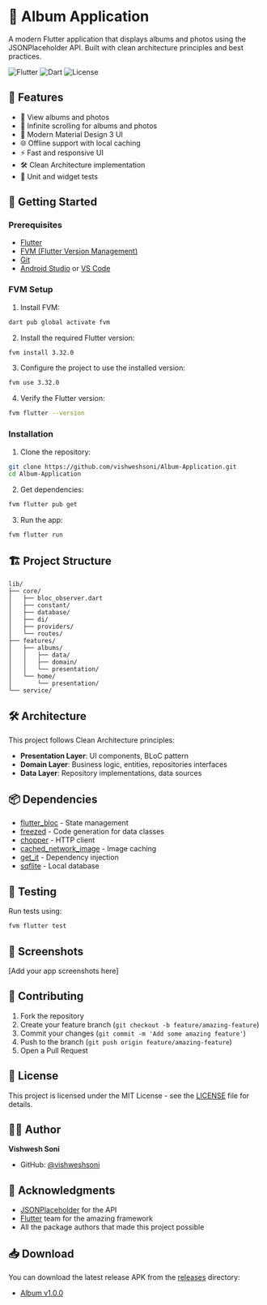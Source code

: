 # 📱 Album Application

A modern Flutter application that displays albums and photos using the JSONPlaceholder API. Built with clean architecture principles and best practices.

![Flutter](https://img.shields.io/badge/Flutter-3.32.0-blue)
![Dart](https://img.shields.io/badge/Dart-3.8.0-blue)
![License](https://img.shields.io/badge/License-MIT-green)

## 🎯 Features

- 📸 View albums and photos
- 🔄 Infinite scrolling for albums and photos
- 🎨 Modern Material Design 3 UI
- 🌐 Offline support with local caching
- ⚡ Fast and responsive UI
- 🛠 Clean Architecture implementation
- 🧪 Unit and widget tests

## 🚀 Getting Started

### Prerequisites

- [Flutter](https://flutter.dev/docs/get-started/install)
- [FVM (Flutter Version Management)](https://fvm.app/)
- [Git](https://git-scm.com/)
- [Android Studio](https://developer.android.com/studio) or [VS Code](https://code.visualstudio.com/)

### FVM Setup

1. Install FVM:
```bash
dart pub global activate fvm
```

2. Install the required Flutter version:
```bash
fvm install 3.32.0
```

3. Configure the project to use the installed version:
```bash
fvm use 3.32.0
```

4. Verify the Flutter version:
```bash
fvm flutter --version
```

### Installation

1. Clone the repository:
```bash
git clone https://github.com/vishweshsoni/Album-Application.git
cd Album-Application
```

2. Get dependencies:
```bash
fvm flutter pub get
```

3. Run the app:
```bash
fvm flutter run
```

## 🏗 Project Structure

```
lib/
├── core/
│   ├── bloc_observer.dart
│   ├── constant/
│   ├── database/
│   ├── di/
│   ├── providers/
│   └── routes/
├── features/
│   ├── albums/
│   │   ├── data/
│   │   ├── domain/
│   │   └── presentation/
│   └── home/
│       └── presentation/
└── service/
```

## 🛠 Architecture

This project follows Clean Architecture principles:

- **Presentation Layer**: UI components, BLoC pattern
- **Domain Layer**: Business logic, entities, repositories interfaces
- **Data Layer**: Repository implementations, data sources

## 📦 Dependencies

- [flutter_bloc](https://pub.dev/packages/flutter_bloc) - State management
- [freezed](https://pub.dev/packages/freezed) - Code generation for data classes
- [chopper](https://pub.dev/packages/chopper) - HTTP client
- [cached_network_image](https://pub.dev/packages/cached_network_image) - Image caching
- [get_it](https://pub.dev/packages/get_it) - Dependency injection
- [sqflite](https://pub.dev/packages/sqflite) - Local database

## 🧪 Testing

Run tests using:
```bash
fvm flutter test
```

## 📱 Screenshots

[Add your app screenshots here]

## 🤝 Contributing

1. Fork the repository
2. Create your feature branch (`git checkout -b feature/amazing-feature`)
3. Commit your changes (`git commit -m 'Add some amazing feature'`)
4. Push to the branch (`git push origin feature/amazing-feature`)
5. Open a Pull Request

## 📄 License

This project is licensed under the MIT License - see the [LICENSE](LICENSE) file for details.

## 👨‍💻 Author

**Vishwesh Soni**
- GitHub: [@vishweshsoni](https://github.com/vishweshsoni)

## 🙏 Acknowledgments

- [JSONPlaceholder](https://jsonplaceholder.typicode.com/) for the API
- [Flutter](https://flutter.dev/) team for the amazing framework
- All the package authors that made this project possible

## 📥 Download

You can download the latest release APK from the [releases](releases) directory:
- [Album v1.0.0](releases/album-v1.0.0.apk)
